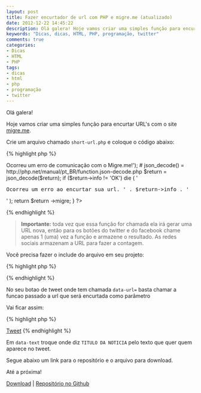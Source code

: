```yaml
---
layout: post
title: Fazer encurtador de url com PHP e migre.me (atualizado)
date: 2012-12-22 14:45:22
description: Olá galera! Hoje vamos criar uma simples função para encurtar URL's com o site migre.me
keywords: "Dicas, dicas, HTML, PHP, programação, twitter"
comments: true
categories:
- Dicas
- HTML
- PHP
tags:
- dicas
- html
- php
- programação
- twitter
---
```


Olá galera!

Hoje vamos criar uma simples função para encurtar URL's com o site [migre.me](http://migre.me/).

Crie um arquivo chamado `short-url.php` e coloque o código abaixo:

{% highlight php %}
<?php

/**
 * migre_get_content function
 * @param string $url
 */
function migre_get_content( $url = null ) {
    if($url) {
        //  Initiate curl
        $ch = curl_init();
        // Disable SSL verification
        curl_setopt($ch, CURLOPT_SSL_VERIFYPEER, false);
        // Will return the response, if false it print the response
        curl_setopt($ch, CURLOPT_RETURNTRANSFER, true);
        // Set the url
        curl_setopt($ch, CURLOPT_URL,$url);
        // Execute
        $result=curl_exec($ch);
        // Closing
        curl_close($ch);

        return $result;
    }
}

/**
 * shortURL function
 *
 * @param string $url
 * @author nandomoreira.me
 */
function shortURL($url) {
  # urlencode() = http://php.net/manual/pt_BR/function.urlencode.php
  $siteurl = urlencode($url);

  $migreme_url = "http://migre.me/api.json?url=" . $siteurl;

  $return = migre_get_content($migreme_url)
        or die ('<pre>Ocorreu um erro de comunicação com o Migre.me!</pre>');

    # json_decode() = http://php.net/manual/pt_BR/function.json-decode.php
    $return = json_decode($return);

  if ($return->info != 'OK')
      die ( '<pre>Ocorreu um erro ao encurtar sua url. ' . $return->info . '</pre>' );

  return $return ->migre;
}
?>
{% endhighlight %}

> **Importante:** toda vez que essa função for chamada ela irá gerar uma URL nova, então para os botões do twitter e do facebook chame apenas 1 (uma) vez a função e armazene o resultado. As redes sociais armazenam a URL para fazer a contagem.

Você precisa fazer o include do arquivo em seu projeto:

{% highlight php %}
<?php include_once "short-url.php"; ?>
{% endhighlight %}

No seu botao de tweet onde tem chamada `data-url=` basta chamar a funcao passado a url que será encurtada como parâmetro

Vai ficar assim:

{% highlight php %}
<?php
  include_once "short-url.php";
  $urlAntes = "http://nandomoreira.me/2012/12/22/fazer-encurtador-de-url-com-php-e-migre-me/";

  if(!isset($_SESSION['shorturl']) || empty($_SESSION['shorturl'])) {
      $url      = shortURL($urlAntes);
      $_SESSION['shorturl'] = $url;
  }

  $shorturl = $_SESSION['shorturl'];
?>
<a href="https://twitter.com/share" class="twitter-share-button" data-url="<?php echo $shorturl; ?>" data-text="TITULO DA NOTICIA" data-via="nando_dev" data-hashtags="demo">Tweet</a>
{% endhighlight %}

Em `data-text` troque onde diz `TITULO DA NOTICIA` pelo texto que quer quem aparece no tweet.

Segue abaixo um link para o repositório e o arquivo para download.

Até a próxima!

<a href="https://github.com/nandomoreirame/Fazer-encurtador-de-url-com-PHP-e-migre.me/archive/master.zip">Download</a> | <a href="https://github.com/nandomoreirame/Fazer-encurtador-de-url-com-PHP-e-migre.me">Repositório no Github</a>
